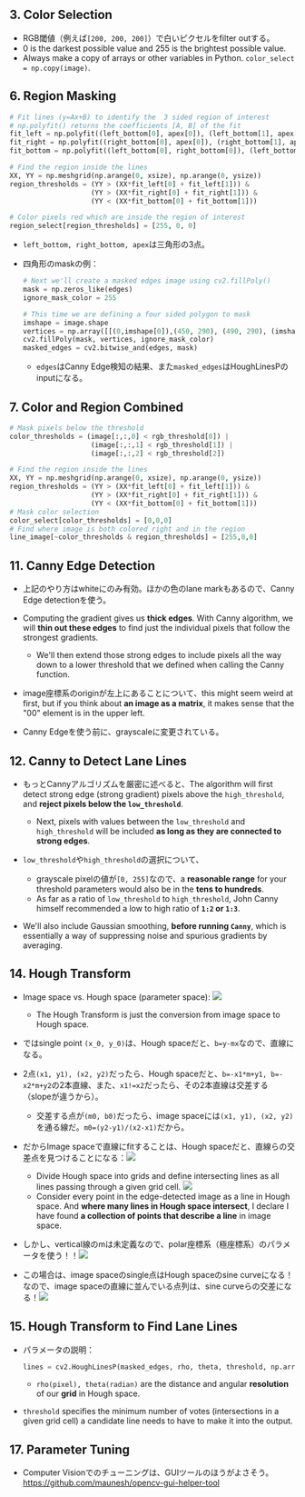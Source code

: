 ## 3. Color Selection

- RGB閾値（例えば`[200, 200, 200]`）で白いピクセルをfilter outする。
- 0 is the darkest possible value and 255 is the brightest possible value.
- Always make a copy of arrays or other variables in Python. `color_select = np.copy(image)`.

## 6. Region Masking

```python
# Fit lines (y=Ax+B) to identify the  3 sided region of interest
# np.polyfit() returns the coefficients [A, B] of the fit
fit_left = np.polyfit((left_bottom[0], apex[0]), (left_bottom[1], apex[1]), 1)
fit_right = np.polyfit((right_bottom[0], apex[0]), (right_bottom[1], apex[1]), 1)
fit_bottom = np.polyfit((left_bottom[0], right_bottom[0]), (left_bottom[1], right_bottom[1]), 1)

# Find the region inside the lines
XX, YY = np.meshgrid(np.arange(0, xsize), np.arange(0, ysize))
region_thresholds = (YY > (XX*fit_left[0] + fit_left[1])) & 
                    (YY > (XX*fit_right[0] + fit_right[1])) & 
                    (YY < (XX*fit_bottom[0] + fit_bottom[1]))

# Color pixels red which are inside the region of interest
region_select[region_thresholds] = [255, 0, 0]
```

- `left_bottom, right_bottom, apex`は三角形の3点。

- 四角形のmaskの例：

  ```python
  # Next we'll create a masked edges image using cv2.fillPoly()
  mask = np.zeros_like(edges)   
  ignore_mask_color = 255   
  
  # This time we are defining a four sided polygon to mask
  imshape = image.shape
  vertices = np.array([[(0,imshape[0]),(450, 290), (490, 290), (imshape[1],imshape[0])]], dtype=np.int32)
  cv2.fillPoly(mask, vertices, ignore_mask_color)
  masked_edges = cv2.bitwise_and(edges, mask)
  ```

  - `edges`はCanny Edge検知の結果、また`masked_edges`はHoughLinesPのinputになる。

## 7. Color and Region Combined

```python
# Mask pixels below the threshold
color_thresholds = (image[:,:,0] < rgb_threshold[0]) | 
                    (image[:,:,1] < rgb_threshold[1]) | 
                    (image[:,:,2] < rgb_threshold[2])

# Find the region inside the lines
XX, YY = np.meshgrid(np.arange(0, xsize), np.arange(0, ysize))
region_thresholds = (YY > (XX*fit_left[0] + fit_left[1])) & 
                    (YY > (XX*fit_right[0] + fit_right[1])) & 
                    (YY < (XX*fit_bottom[0] + fit_bottom[1]))
# Mask color selection
color_select[color_thresholds] = [0,0,0]
# Find where image is both colored right and in the region
line_image[~color_thresholds & region_thresholds] = [255,0,0]
```

## 11. Canny Edge Detection

- 上記のやり方はwhiteにのみ有効。ほかの色のlane markもあるので、Canny Edge detectionを使う。
- Computing the gradient gives us **thick edges**. With Canny algorithm, we will **thin out these edges** to find just the individual pixels that follow the strongest gradients.
  - We'll then extend those strong edges to include pixels all the way down to a lower threshold that we defined when calling the Canny function.

- image座標系のoriginが左上にあることについて、this might seem weird at first, but if you think about **an image as a matrix**, it makes sense that the "00" element is in the upper left.

- Canny Edgeを使う前に、grayscaleに変更されている。

## 12. Canny to Detect Lane Lines

- もっとCannyアルゴリズムを厳密に述べると、The algorithm will first detect strong edge (strong gradient) pixels above the `high_threshold`, and **reject pixels below the `low_threshold`**.
  - Next, pixels with values between the `low_threshold` and `high_threshold` will be included **as long as they are connected to strong edges**.

- `low_threshold`や`high_threshold`の選択について、
  - grayscale pixelの値が`[0, 255]`なので、a **reasonable range** for your threshold parameters would also be in the **tens to hundreds**.
  - As far as a ratio of `low_threshold` to `high_threshold`, John Canny himself recommended a low to high ratio of **`1:2` or `1:3`**.

- We'll also include Gaussian smoothing, **before running `Canny`**, which is essentially a way of suppressing noise and spurious gradients by averaging.

## 14. Hough Transform

- Image space vs. Hough space (parameter space): ![](img/hough-space-2021-03-13-22-13-41.png)
  - The Hough Transform is just the conversion from image space to Hough space.

- ではsingle point `(x_0, y_0)`は、Hough spaceだと、`b=y-mx`なので、直線になる。

- 2点`(x1, y1), (x2, y2)`だったら、Hough spaceだと、`b=-x1*m+y1, b=-x2*m+y2`の2本直線、また、`x1!=x2`だったら、その2本直線は交差する（slopeが違うから）。
  - 交差する点が`(m0, b0)`だったら、image spaceには`(x1, y1), (x2, y2)`を通る線だ。`m0=(y2-y1)/(x2-x1)`だから。

- だからImage spaceで直線にfitすることは、Hough spaceだと、直線らの交差点を見つけることになる：![](img/line-fitting-in-image-space-2021-03-13-22-30-54.png)
  - Divide Hough space into grids and define intersecting lines as all lines passing through a given grid cell. ![](img/hough-transform3-2021-03-13-22-32-40.png)
  - Consider every point in the edge-detected image as a line in Hough space. And **where many lines in Hough space intersect**, I declare I have found **a collection of points that describe a line** in image space.

- しかし、vertical線のmは未定義なので、polar座標系（極座標系）のパラメータを使う！！![](img/use-polar-coordinate-2021-03-13-22-40-08.png)
- この場合は、image spaceのsingle点はHough spaceのsine curveになる！なので、image spaceの直線に並んでいる点列は、sine curveらの交差になる！![](img/sine-curves-intersection-2021-03-13-22-43-41.png)

## 15. Hough Transform to Find Lane Lines

- パラメータの説明：

  ```python
  lines = cv2.HoughLinesP(masked_edges, rho, theta, threshold, np.array([]), min_line_length, max_line_gap)
  ```

  - `rho(pixel), theta(radian)` are the distance and angular **resolution** of our **grid** in Hough space.
- `threshold` specifies the minimum number of votes (intersections in a given grid cell) a candidate line needs to have to make it into the output. 

## 17. Parameter Tuning

- Computer Visionでのチューニングは、GUIツールのほうがよさそう。https://github.com/maunesh/opencv-gui-helper-tool